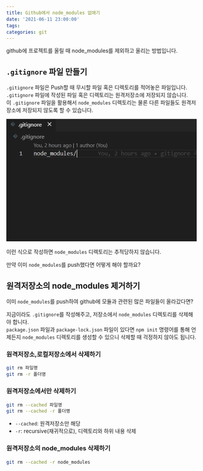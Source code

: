 ```yaml
---
title: Github에서 node_modules 없애기
date: '2021-06-11 23:00:00'
tags:
categories: git
---
```


github에 프로젝트를 올릴 때 node_modules를 제외하고 올리는 방법입니다.

## `.gitignore` 파일 만들기

`.gitignore` 파일은 Push할 때 무시할 파일 혹은 디렉토리를 적어놓은 파일입니다.  
`.gitignore` 파일에 작성된 파일 혹은 디렉토리는 원격저장소에 저장되지 않습니다.  
이 `.gitignore` 파일을 활용해서 `node_modules` 디렉토리는 물론 다른 파일들도 원격저장소에 저장되지 않도록 할 수 있습니다.

![gitignore.png](gitignore.png)

이런 식으로 작성하면 `node_modules` 디렉토리는 추적당하지 않습니다.

만약 이미 `node_modules`를 push했다면 어떻게 해야 할까요?

## 원격저장소의 node_modules 제거하기

이미 `node_modules`를 push하여 github에 모듈과 관련된 많은 파일들이 올라갔다면?

지금이라도 `.gitignore`를 작성해주고, 저장소에서 `node_modules` 디렉토리를 삭제해야 합니다.  
`package.json` 파일과 `package-lock.json` 파일이 있다면 `npm init` 명령어를 통해 언제든지 `node_modules` 디렉토리를 생성할 수 있으니 삭제할 때 걱정하지 않아도 됩니다.

### 원격저장소,로컬저장소에서 삭제하기

```bash
git rm 파일명
git rm -r 폴더명
```

### 원격저장소에서만 삭제하기

```bash
git rm --cached 파일명
git rm --cached -r 폴더명
```

- `--cached`: 원격저장소만 해당
- `-r`: recursive(재귀적으로), 디렉토리와 하위 내용 삭제

### 원격저장소의 node_modules 삭제하기

```bash
git rm --cached -r node_modules
```

```toc

```
